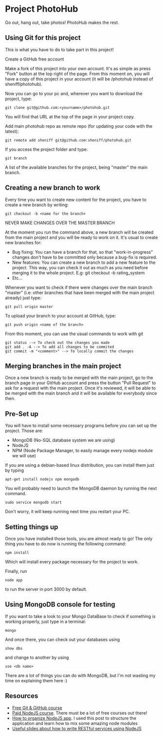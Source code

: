 Project PhotoHub
================
Go out, hang out, take photos!
PhotoHub makes the rest.

Using Git for this project
--------------------------
This is what you have to do to take part in this project!

Create a GitHub free account

Make a fork of this project into your own account. It's as simple as press "Fork" button at the top right of the page. From this moment on, you will have a copy of this project in your account (it will be <your username>/photohub instead of sheniff/photohub).

Now you can go to your pc and, wherever you want to download the project, type:
```
git clone git@github.com:<yourname>/photohub.git
```
You will find that URL at the top of the page in your project copy.

Add main photohub repo as remote repo (for updating your code with the latest):
```
git remote add sheniff git@github.com:sheniff/photohub.git
```
If you access the project folder and type:
```
git branch
```
A list of the available branches for the project, being "master" the main branch.

Creating a new branch to work
-----------------------------
Every time you want to create new content for the project, you have to create a new branch by writing:
```
git checkout -b <name for the branch>
```
NEVER MAKE CHANGES OVER THE MASTER BRANCH

At the moment you run the command above, a new branch will be created from the main project and you will be ready to work on it. It's usual to create new branches for:
  * Bug fixing: You can have a branch for that, so that "work-in-progress" changes don't have to be committed only because a bug-fix is required.
  * New features: You can create a new branch to add a new feature to the project. This way, you can check it out as much as you need before merging it to the whole project. E.g: git checkout -b rating_system
  * Etc...

Whenever you want to check if there were changes over the main branch "master" (i.e: other branches that have been merged with the main project already) just type:
```
git pull origin master
```

To upload your branch to your account at GitHub, type:
```
git push origin <name of the branch>
```

From this moment, you can use the usual commands to work with git
```
git status --> To check out the changes you made
git add . -A --> To add all changes to be commited
git commit -m "<comment>" --> To locally commit the changes
```

Merging branches in the main project
------------------------------------
Once a new branch is ready to be merged with the main project, go to the branch page in your GitHub account and press the button "Pull Request" to ask for a request with the main project. Once it's reviewed, it will be able to be merged with the main branch and it will be available for everybody since then.

Pre-Set up
----------
You will have to install some necessary programs before you can set up the project.
Those are:
  * MongoDB (No-SQL database system we are using)
  * NodeJS
  * NPM (Node Package Manager, to easily manage every nodejs module we will use)

If you are using a debian-based linux distribution, you can install them just by typing

```
apt-get install nodejs npm mongodb
```

You will probably need to launch the MongoDB daemon by running the next command.

```
sudo service mongodb start
```

Don't worry, it will keep running next time you restart your PC.


Setting things up
-----------------
Once you have installed those tools, you are almost ready to go! The only thing you have to do now is running the following command:

```
npm install
```

Which will install every package necessary for the project to work.

Finally, run
```
node app
```

to run the server in port 3000 by default.

Using MongoDB console for testing
---------------------------------
If you want to take a look to your Mongo DataBase to check if something is working properly, just type in a terminal:
```
mongo
```

And once there, you can check out your databases using
```
show dbs
```
and change to another by using
```
use <db name>
```

There are a lot of things you can do with MongoDB, but I'm not wasting my time on explaining them here :)

Resources
---------
  * [Free Git & GitHub course](http://try.github.com/)
  * [Paid NodeJS course](http://www.codeschool.com/courses/real-time-web-with-nodejs). There must be a lot of free courses out there!
  * [How to organize NodeJS app](http://madhums.tumblr.com/post/27521420404/breaking-down-app-js-file-nodejs-express-mongoose). I used this post to structure the application and learn how to mix some amazing node modules
  * [Useful slides about how to write RESTful services using NodeJS](https://speakerdeck.com/u/jakobmattsson/p/writing-restful-web-services-using-nodejs)